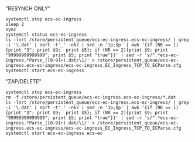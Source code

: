 

"RESYNCH ONLY"
 
    systemctl stop ecs-ec-ingress
    sleep 2
    sync
    systemctl status ecs-ec-ingress
    ls -lnrt /store/persistent_queue/ecs-ec-ingress.ecs-ec-ingress/ | grep -i '\.dat' | sort -t'_' -nk7 | sed -n '1p;$p' | awk '{if (NR == 1) {print "3"; print $9;  print $5}; if (NR == 2){print $9; print "99999999999999"; print $5; print "true"}}' | sed -r 's/^.*ecs-ec-ingress.*Parse_([0-9]+).dat/\1/' > /store/persistent_queue/ecs-ec-ingress.ecs-ec-ingress/ecs-ec-ingress_EC_Ingress_TCP_TO_ECParse.cfg
    systemctl start ecs-ec-ingress
 
 
"ZAP/DELETE"
 
    systemctl stop ecs-ec-ingress
    rm -f /store/persistent_queue/ecs-ec-ingress.ecs-ec-ingress/*.dat
    ls -lnrt /store/persistent_queue/ecs-ec-ingress.ecs-ec-ingress/ | grep -i '\.dat' | sort -t'_' -nk7 | sed -n '1p;$p' | awk '{if (NR == 1) {print "3"; print $9;  print $5}; if (NR == 2){print $9; print "99999999999999"; print $5; print "true"}}' | sed -r 's/^.*ecs-ec-ingress.*Parse_([0-9]+).dat/\1/' > /store/persistent_queue/ecs-ec-ingress.ecs-ec-ingress/ecs-ec-ingress_EC_Ingress_TCP_TO_ECParse.cfg
    systemctl start ecs-ec-ingress ecs-ec



